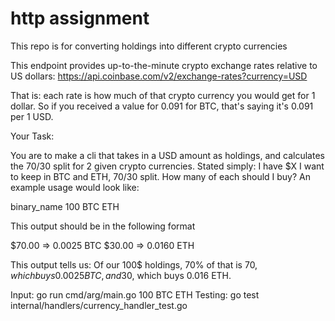 # http assignment

This repo is for converting holdings into different crypto currencies

This endpoint provides up-to-the-minute crypto exchange rates relative to US dollars: <https://api.coinbase.com/v2/exchange-rates?currency=USD>

That is: each rate is how much of that crypto currency you would get for 1 dollar. So if you received a value for 0.091 for BTC, that's saying it's 0.091 per 1 USD.

Your Task:

You are to make a cli that takes in a USD amount as holdings, and calculates the 70/30 split for 2 given crypto currencies. Stated simply: I have $X I want to keep in BTC and ETH, 70/30 split. How many of each should I buy? An example usage would look like:

binary_name 100 BTC ETH

This output should be in the following format

$70.00 => 0.0025 BTC $30.00 => 0.0160 ETH

This output tells us: Of our 100$ holdings, 70% of that is 70$, which buys 0.0025 BTC, and 30% of our holdings is 30$, which buys 0.016 ETH.

Input: go run cmd/arg/main.go 100 BTC ETH Testing: go test internal/handlers/currency_handler_test.go
